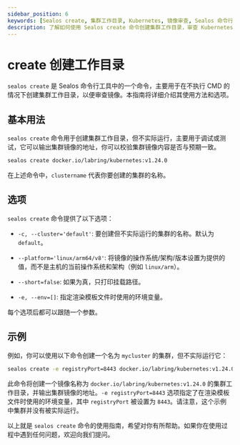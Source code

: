 ```yaml
---
sidebar_position: 6
keywords: [Sealos create, 集群工作目录, Kubernetes, 镜像审查, Sealos 命令行]
description: 了解如何使用 Sealos create 命令创建集群工作目录，审查 Kubernetes 镜像，支持调试和测试，确保镜像内容符合预期。
---
```


# create 创建工作目录

`sealos create` 是 Sealos 命令行工具中的一个命令，主要用于在不执行 CMD 的情况下创建集群工作目录，以便审查镜像。本指南将详细介绍其使用方法和选项。

## 基本用法

`sealos create` 命令用于创建集群工作目录，但不实际运行，主要用于调试或测试，它可以输出集群镜像的地址，你可以校验集群镜像内容是否与预期一致。

```bash
sealos create docker.io/labring/kubernetes:v1.24.0
```

在上述命令中，`clustername` 代表你要创建的集群的名称。

## 选项

`sealos create` 命令提供了以下选项：

- `-c, --cluster='default'`: 要创建但不实际运行的集群的名称。默认为 `default`。

- `--platform='linux/arm64/v8'`: 将镜像的操作系统/架构/版本设置为提供的值，而不是主机的当前操作系统和架构（例如 `linux/arm`）。

- `--short=false`: 如果为真，只打印挂载路径。

- `-e, --env=[]`: 指定渲染模板文件时使用的环境变量。

每个选项后都可以跟随一个参数。

## 示例

例如，你可以使用以下命令创建一个名为 `mycluster` 的集群，但不实际运行它：

```bash
sealos create -e registryPort=8443 docker.io/labring/kubernetes:v1.24.0
```

此命令将创建一个镜像名称为 `docker.io/labring/kubernetes:v1.24.0` 的集群工作目录，并输出集群镜像的地址。`-e registryPort=8443` 选项指定了在渲染模板文件时使用的环境变量，其中 `registryPort` 被设置为 `8443`。请注意，这个示例中集群并没有被实际运行。

以上就是 `sealos create` 命令的使用指南，希望对你有所帮助。如果你在使用过程中遇到任何问题，欢迎向我们提问。
